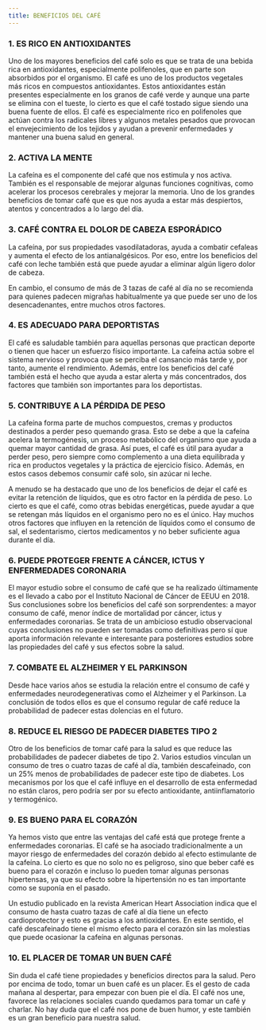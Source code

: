 ```yaml
---
title: BENEFICIOS DEL CAFÉ 
---
```

### 1. ES RICO EN ANTIOXIDANTES
Uno de los mayores beneficios del café solo es que se trata de una bebida rica en antioxidantes, especialmente polifenoles, que en parte son absorbidos por el organismo. 
El café es uno de los productos vegetales más ricos en compuestos antioxidantes. Estos antioxidantes están presentes especialmente en los granos de café verde y aunque una parte se elimina con el tueste, lo cierto es que el café tostado sigue siendo una buena fuente de ellos. 
El café es especialmente rico en polifenoles que actúan contra los radicales libres y algunos metales pesados que provocan el envejecimiento de los tejidos y ayudan a prevenir enfermedades y mantener una buena salud en general. 

### 2. ACTIVA LA MENTE
La cafeína es el componente del café que nos estimula y nos activa. También es el responsable de mejorar algunas funciones cognitivas, como acelerar los procesos cerebrales y mejorar la memoria. Uno de los grandes beneficios de tomar café que es que nos ayuda a estar más despiertos, atentos y concentrados a lo largo del día. 

### 3. CAFÉ CONTRA EL DOLOR DE CABEZA ESPORÁDICO
La cafeína, por sus propiedades vasodilatadoras, ayuda a combatir cefaleas y aumenta el efecto de los antianalgésicos. Por eso, entre los beneficios del café con leche también está que puede ayudar a eliminar algún ligero dolor de cabeza. 

En cambio, el consumo de más de 3 tazas de café al día no se recomienda para quienes padecen migrañas habitualmente ya que puede ser uno de los desencadenantes, entre muchos otros factores. 

### 4. ES ADECUADO PARA DEPORTISTAS
El café es saludable también para aquellas personas que practican deporte o tienen que hacer un esfuerzo físico importante. La cafeína actúa sobre el sistema nervioso y provoca que se perciba el cansancio más tarde y, por tanto, aumente el rendimiento. Además, entre los beneficios del café también está el hecho que ayuda a estar alerta y más concentrados, dos factores que también son importantes para los deportistas. 

### 5. CONTRIBUYE A LA PÉRDIDA DE PESO
La cafeína forma parte de muchos compuestos, cremas y productos destinados a perder peso quemando grasa. Esto se debe a que la cafeína acelera la termogénesis, un proceso metabólico del organismo que ayuda a quemar mayor cantidad de grasa. Así pues, el café es útil para ayudar a perder peso, pero siempre como complemento a una dieta equilibrada y rica en productos vegetales y la práctica de ejercicio físico. Además, en estos casos debemos consumir café solo, sin azúcar ni leche. 

A menudo se ha destacado que uno de los beneficios de dejar el café es evitar la retención de líquidos, que es otro factor en la pérdida de peso. Lo cierto es que el café, como otras bebidas energéticas, puede ayudar a que se retengan más líquidos en el organismo pero no es el único. Hay muchos otros factores que influyen en la retención de líquidos como el consumo de sal, el sedentarismo, ciertos medicamentos y no beber suficiente agua durante el día. 

### 6. PUEDE PROTEGER FRENTE A CÁNCER, ICTUS Y ENFERMEDADES CORONARIA
El mayor estudio sobre el consumo de café que se ha realizado últimamente es el llevado a cabo por el Instituto Nacional de Cáncer de EEUU en 2018. Sus conclusiones sobre los beneficios del café son sorprendentes: a mayor consumo de café, menor índice de mortalidad por cáncer, ictus y enfermedades coronarias. Se trata de un ambicioso estudio observacional cuyas conclusiones no pueden ser tomadas como definitivas pero sí que aporta información relevante e interesante para posteriores estudios sobre las propiedades del café y sus efectos sobre la salud.  

### 7. COMBATE EL ALZHEIMER Y EL PARKINSON
Desde hace varios años se estudia la relación entre el consumo de café y enfermedades neurodegenerativas como el Alzheimer y el Parkinson. La conclusión de todos ellos es que el consumo regular de café reduce la probabilidad de padecer estas dolencias en el futuro.

### 8. REDUCE EL RIESGO DE PADECER DIABETES TIPO 2
Otro de los beneficios de tomar café para la salud es que reduce las probabilidades de padecer diabetes de tipo 2. Varios estudios vinculan un consumo de tres o cuatro tazas de café al día, también descafeinado, con un 25% menos de probabilidades de padecer este tipo de diabetes. Los mecanismos por los que el café influye en el desarrollo de esta enfermedad no están claros, pero podría ser por su efecto antioxidante, antiinflamatorio y termogénico. 

### 9. ES BUENO PARA EL CORAZÓN

Ya hemos visto que entre las ventajas del café está que protege frente a enfermedades coronarias. El café se ha asociado tradicionalmente a un mayor riesgo de enfermedades del corazón debido al efecto estimulante de la cafeína. Lo cierto es que no solo no es peligroso, sino que beber café es bueno para el corazón e incluso lo pueden tomar algunas personas hipertensas, ya que su efecto sobre la hipertensión no es tan importante como se suponía en el pasado.

Un estudio publicado en la revista American Heart Association indica que el consumo de hasta cuatro tazas de café al día tiene un efecto cardioprotector y esto es gracias a los antioxidantes. En este sentido, el café descafeinado tiene el mismo efecto para el corazón sin las molestias que puede ocasionar la cafeína en algunas personas. 

### 10. EL PLACER DE TOMAR UN BUEN CAFÉ

Sin duda el café tiene propiedades y beneficios directos para la salud. Pero por encima de todo, tomar un buen café es un placer. Es el gesto de cada mañana al despertar, para empezar con buen pie el día. El café nos une, favorece las relaciones sociales cuando quedamos para tomar un café y charlar. No hay duda que el café nos pone de buen humor, y este también es un gran beneficio para nuestra salud. 